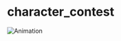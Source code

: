 # character_contest

![Animation](https://user-images.githubusercontent.com/96804958/193015135-4cd5fe22-5430-49bf-af2c-06fc1448f388.gif)
